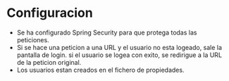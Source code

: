 # Configuracion 
- Se ha configurado Spring Security para que protega todas las peticiones.
- Si se hace una peticion a una URL y el usuario no esta logeado, sale la pantalla de login. si el usuario se logea con exito, se redirigue a la URL de la peticion original.
- Los usuarios estan creados en el fichero de propiedades.